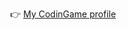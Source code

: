 
<p align="center">
  👉 <a href="https://www.codingame.com/profile/0680c8d464293b73480da58f100d27b09375066" target="_blank">My CodinGame profile</a>
</p>
